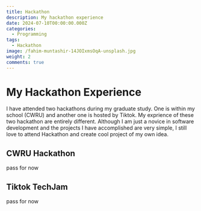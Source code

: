 ```yaml
---
title: Hackathon
description: My hackathon experience
date: 2024-07-10T00:00:00.000Z
categories:
  - Programming
tags:
  - Hackathon
image: /fahim-muntashir-14JOIxmsOqA-unsplash.jpg
weight: 2
comments: true
---
```


# My Hackathon Experience

I have attended two hackathons during my graduate study. One is within my school (CWRU) and another one is hosted by Tiktok. My exprience of these two hackathon are entirely different. Although I am just a novice in software development and the projects I have accomplished are very simple, I still love to attend Hackathon and create cool project of my own idea.

## CWRU Hackathon

pass for now

## Tiktok TechJam

pass for now
